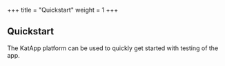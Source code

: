 +++
title = "Quickstart"
weight = 1
+++

## Quickstart

The KatApp platform can be used to quickly get started with testing of the app.
